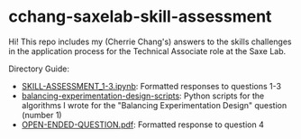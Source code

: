 # cchang-saxelab-skill-assessment

Hi! This repo includes my (Cherrie Chang's) answers to the skills challenges in the application process for the Technical Associate role at the Saxe Lab. 

Directory Guide:
- [SKILL-ASSESSMENT_1-3.ipynb](https://github.com/cherriechang/cchang-saxelab-skill-assessment/blob/main/SKILL-ASSESSMENT_1-3.ipynb): Formatted responses to questions 1-3
- [balancing-experimentation-design-scripts](https://github.com/cherriechang/cchang-saxelab-skill-assessment/tree/main/balancing-experimentation-design-scripts): Python scripts for the algorithms I wrote for the "Balancing Experimentation Design" question (number 1)
- [OPEN-ENDED-QUESTION.pdf](https://github.com/cherriechang/cchang-saxelab-skill-assessment/blob/main/OPEN-ENDED-QUESTION.pdf): Formatted response to question 4
